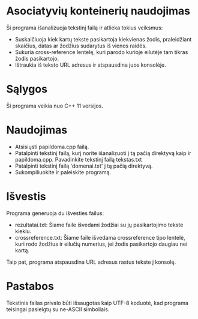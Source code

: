 # Asociatyvių konteinerių naudojimas

Ši programa išanalizuoja tekstinį failą ir atlieka tokius veiksmus:

- Suskaičiuoja kiek kartų tekste pasikartoja kiekvienas žodis, praleidžiant skaičius, datas ar žodžius sudarytus iš vienos raidės.
- Sukuria cross-reference lentelę, kuri parodo kurioje eilutėje tam tikras žodis pasikartojo.
- Ištraukia iš teksto URL adresus ir atspausdina juos konsolėje.

# Sąlygos

Ši programa veikia nuo C++ 11 versijos.

# Naudojimas

- Atsisiųsti papildoma.cpp failą.
- Patalpinti tekstinį failą, kurį norite išanalizuoti į tą pačią direktyvą kaip ir papildoma.cpp. Pavadinkite tekstinį failą tekstas.txt
- Patalpinti tekstinį failą 'domenai.txt' į tą pačią direktyvą.
- Sukompiliuokite ir paleiskite programą.

# Išvestis

Programa generuoja du išvesties failus:

- rezultatai.txt: Šiame faile išvedami žodžiai su jų pasikartojimo tekste kiekiu.
- crossreference.txt: Šiame faile išvedama crossreference tipo lentelė, kuri rodo žodžius ir eilučių numerius, jei žodis pasikartojo daugiau nei kartą.

Taip pat, programa atspausdina URL adresus rastus tekste į konsolę.

# Pastabos

Tekstinis failas privalo būti išsaugotas kaip UTF-8 koduotė, kad programa teisingai pasielgtų su ne-ASCII simboliais.
